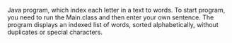 Java program, which index each letter in a text to words. 
To start program, you need to run the Main.class and then enter your own sentence.
The program displays an indexed list of words, sorted alphabetically, without duplicates or special characters.

